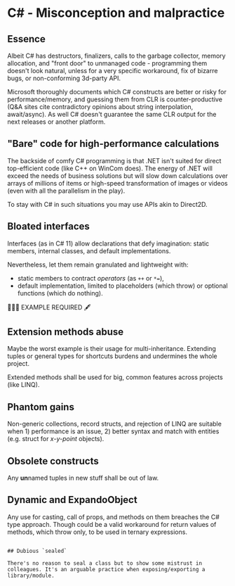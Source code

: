 # C# - Misconception and malpractice

## Essence 

Albeit C# has destructors, finalizers, calls to the garbage collector, memory allocation, and "front door" to unmanaged code - 
programming them doesn't look natural, unless for a very specific workaround, fix of bizarre bugs, or non-conforming 3d-party API.

Microsoft thoroughly documents which C# constructs are better or risky for performance/memory, and guessing them from CLR is counter-productive (Q&A sites cite contradictory opinions about string interpolation, await/async). As well C# doesn't guarantee the same CLR output for the next releases or another platform.

## "Bare" code for high-performance calculations

The backside of comfy C# programming is that .NET isn't suited for direct top-efficient code (like C++ on WinCom does). The energy of .NET will exceed the needs of business solutions but will slow down calculations over arrays of millions of items or high-speed transformation of images or videos (even with all the parallelism in the play).

To stay with C# in such situations you may use APIs akin to Direct2D.

## Bloated interfaces

Interfaces (as in C#&nbsp;11) allow declarations that defy imagination: static members, internal classes, and default implementations.

Nevertheless, let them remain granulated and lightweight with:

* static members to contract _operators_ (as `++` or `*=`),
* default implementation, limited to placeholders (which throw) or optional functions (which do nothing).

🚧🚧🚧 EXAMPLE REQUIRED 🖋️

## Extension methods abuse

Maybe the worst example is their usage for multi-inheritance. Extending tuples or general types for shortcuts burdens and undermines the whole project.

Extended methods shall be used for big, common features across projects (like LINQ).

## Phantom gains

Non-generic collections, record structs, and rejection of LINQ are suitable when 1) performance is an issue, 2) better syntax and match with entities (e.g. struct for _x-y-point_ objects).

## Obsolete constructs

Any **un**named tuples in new stuff shall be out of law.

## Dynamic and ExpandoObject

Any use for casting, call of props, and methods on them breaches the C# type approach. Though could be a valid workaround for return values of methods, which throw only, to be used in ternary expressions.

``` 

## Dubious `sealed`

There's no reason to seal a class but to show some mistrust in colleagues. It's an arguable practice when exposing/exporting a library/module.
